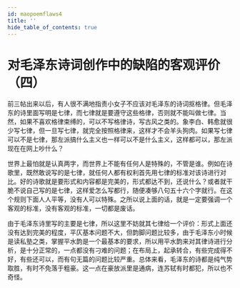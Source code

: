 ```yaml
---
id: maopoemflaws4
title: ''
hide_table_of_contents: true
---
```


# 对毛泽东诗词创作中的缺陷的客观评价（四）

前三帖出来以后，有人很不满地指责小女子不应该对毛泽东的诗词抠格律。但毛泽东的诗里面写明是七律，而七律就是要遵守这些格律，否则就不能叫做七律。当然，如果不喜欢格律束缚的，可以不写格律诗，写古风之类的。象李白、韩愈就很少写七律，但一旦写七律，就完全按照格律来，这样才不会羊头狗肉。如果写七律可以不是七律，那左派搞什么主义也一样可以不是什么主义，这样都可以，那左派现在在网上吵什么？

世界上最怕就是认真两字，而世界上不能有任何人是特殊的，不管是谁。例如在诗歌里，既然敢说写的是七律，就任何人都有权利首先用七律的标准对该诗进行对比。好的诗歌就是要形式和内容都是完美的，形式都达不到，还说什么？或者就干脆不说自己写的是七律，这样爱怎么写都行，随便凑够八句五十六个字就行。在这个规则下面人人平等，没有人可以特殊。之所以说上面的话，就是一定要强调一个客观的标准，没有客观的标准，一切都是废话。

由于毛泽东诗里写的主要是七律，所以这里不妨就其七律给一个评价：形式上面还没有达到完美的程度，平仄基本问题不大，但韵脚问题比较多，由于毛泽东小时候是读私塾之类，掌握平水韵是一个最基本的要求，所以用平水韵来对其律诗进行分析，是十分正常的，一点都没有刁难的问题；在布局上，起承转合，有些完成得不好，有些还可以，而有句无篇的问题比较严重。总体来看，毛泽东的诗都是纯气势取胜，有时不免落于粗豪。这一点在豪放派里是通病，连苏轼有时都犯，所以也不奇怪。